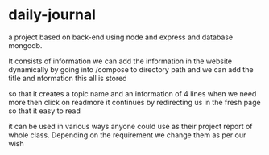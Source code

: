 # daily-journal
a project based on back-end using node and express and database mongodb.


It consists of information we can add the information in the website dynamically by going into /compose to directory path and we can add the title and nformation this all is stored 

so that it creates a topic name and an information of 4 lines when we need more then click on readmore it continues by redirecting us in the fresh page so that it easy to read 

it can be used in various ways anyone could use as their project report of whole class. Depending on the requirement we change them as per our wish
